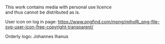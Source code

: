 This work contains media with personal use licence</br>
and thus cannot be distributed as is.

User icon on log in page:
https://www.pngfind.com/mpng/mihoRi_png-file-svg-user-icon-free-copyright-transparent/

Orderly logo:
Johannes Ihanus
